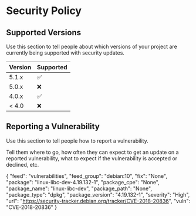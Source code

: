# Security Policy

## Supported Versions

Use this section to tell people about which versions of your project are
currently being supported with security updates.

| Version | Supported          |
| ------- | ------------------ |
| 5.1.x   | :white_check_mark: |
| 5.0.x   | :x:                |
| 4.0.x   | :white_check_mark: |
| < 4.0   | :x:                |

## Reporting a Vulnerability

Use this section to tell people how to report a vulnerability.

Tell them where to go, how often they can expect to get an update on a
reported vulnerability, what to expect if the vulnerability is accepted or
declined, etc.

{
      "feed": "vulnerabilities", 
      "feed_group": "debian:10", 
      "fix": "None", 
      "package": "linux-libc-dev-4.19.132-1", 
      "package_cpe": "None", 
      "package_name": "linux-libc-dev", 
      "package_path": "None", 
      "package_type": "dpkg", 
      "package_version": "4.19.132-1", 
      "severity": "High", 
      "url": "https://security-tracker.debian.org/tracker/CVE-2018-20836", 
      "vuln": "CVE-2018-20836"
    }
